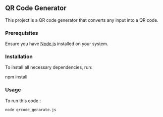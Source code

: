 ## QR Code Generator

This project is a QR code generator that converts any input into a QR code.

### Prerequisites

Ensure you have [Node.js](https://nodejs.org/) installed on your system.

### Installation

To install all necessary dependencies, run:

npm install

### Usage

To run this code :

```bash
node qrcode_genarate.js
